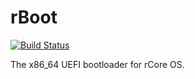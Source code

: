 # rBoot

[![Build Status](https://travis-ci.org/rcore-os/rboot.svg?branch=master)](https://travis-ci.org/rcore-os/rboot)

The x86_64 UEFI bootloader for rCore OS.
